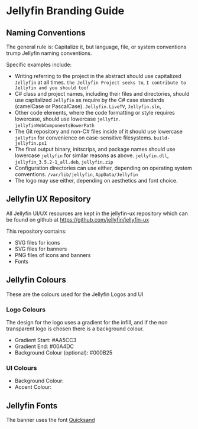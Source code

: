 # Jellyfin Branding Guide

## Naming Conventions

The general rule is: Capitalize it, but language, file, or system conventions trump Jellyfin naming conventions.

Specific examples include:

* Writing referring to the project in the abstract should use capitalized `Jellyfin` at all times. `the Jellyfin Project seeks to`, `I contribute to Jellyfin and you should too!`
* C# class and project names, including their files and directories, should use capitalized `Jellyfin` as require by the C# case standards (camelCase or PascalCase). `Jellyfin.LiveTV`, `Jellyfin.sln`,
* Other code elements, where the code formatting or style requires lowercase, should use lowercase `jellyfin`. `jellyfinWebComponentsBowerPath`
* The Git repository and non-C# files inside of it should use lowercase `jellyfin` for convenience on case-sensitive filesystems. `build-jellyfin.ps1`
* The final output binary, initscrips, and package names should use lowercase `jellyfin` for similar reasons as above. `jellyfin.dll`, `jellyfin_3.5.2-1_all.deb`, `jellyfin.zip`
* Configuration directories can use either, depending on operating system conventions. `/var/lib/jellyfin`, `AppData/Jellyfin`
* The logo may use either, depending on aesthetics and font choice.

## Jellyfin UX Repository
All Jellyfin UI/UX resources are kept in the jellyfin-ux repository which can be found on github at https://github.com/jellyfin/jellyfin-ux

This repository contains:

* SVG files for icons
* SVG files for banners
* PNG files of icons and banners
* Fonts

## Jellyfin Colours

These are the colours used for the Jellyfin Logos and UI

### Logo Colours

The design for the logo uses a gradient for the infill, and if the non transparent logo is chosen there is a background colour.

* Gradient Start: #AA5CC3 
* Gradient End: #00A4DC
* Background Colour (optional): #000B25 

### UI Colours

* Background Colour: 
* Accent Colour: 


## Jellyfin Fonts

The banner uses the font [Quicksand](https://fonts.google.com/specimen/Quicksand)

